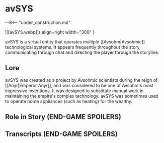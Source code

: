 # avSYS

--8<-- "under_construction.md"

![[avSYS.webp]]{ align=right width="300" }

avSYS is a virtual entity that operates multiple [[Avsohm|Avsohmic]] technological systems. It appears frequently throughout the story, communicating through chat and directing the player through the storyline.

## Lore

avSYS was created as a project by Avsohmic scientists during the reign of [[Anyr|Emperor Anyr]], and was considered to be one of Avsohm's most impressive inventions. It was designed to substitute manual work in maintaining the empire's complex technology. avSYS was sometimes used to operate home appliances (such as heating) for the wealthy.

## Role in Story (END-GAME SPOILERS)

## Transcripts (END-GAME SPOILERS)
